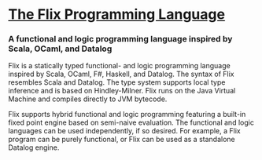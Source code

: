 # [The Flix Programming Language](flix.github.io)

<h3>A functional and logic programming language inspired by Scala, OCaml, and Datalog</h3>


Flix is a statically typed functional- and logic programming language inspired by Scala, OCaml, F#, Haskell, and Datalog. The syntax of Flix resembles Scala and Datalog. The type system supports local type inference and is based on Hindley-Milner. Flix runs on the Java Virtual Machine and compiles directly to JVM bytecode.

Flix supports hybrid functional and logic programming featuring a built-in fixed point engine based on semi-naive evaluation. The functional and logic languages can be used independently, if so desired. For example, a Flix program can be purely functional, or Flix can be used as a standalone Datalog engine.
